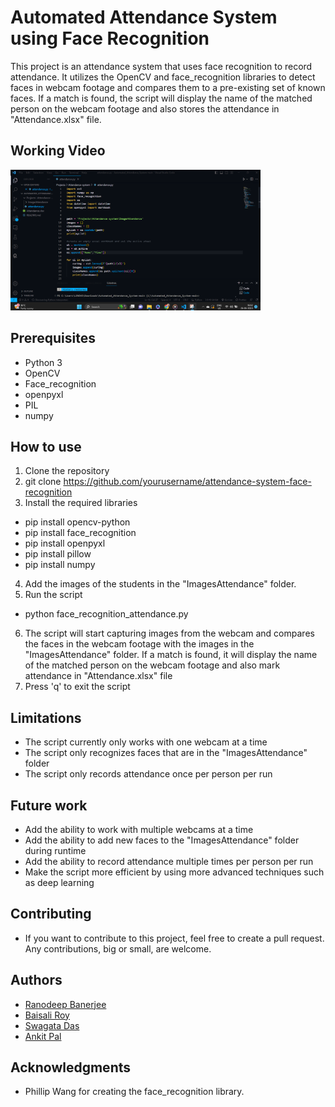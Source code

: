 # Automated Attendance System using Face Recognition
This project is an attendance system that uses face recognition to record attendance. It utilizes the OpenCV and face_recognition libraries to detect faces in webcam footage and compares them to a pre-existing set of known faces. If a match is found, the script will display the name of the matched person on the webcam footage and also stores the attendance in "Attendance.xlsx" file.

## Working Video
<a href="https://player.vimeo.com/video/830162805" target="_blank">
  <img src="/workingvideoss.png" alt="Video Screenshot" width="400px" height="225px">
  <div class="play-button"></div>
</a>



## Prerequisites
* Python 3
* OpenCV
* Face_recognition
* openpyxl
* PIL
* numpy

## How to use
1. Clone the repository
2. git clone https://github.com/yourusername/attendance-system-face-recognition
3. Install the required libraries
* pip install opencv-python
* pip install face_recognition
* pip install openpyxl
* pip install pillow
* pip install numpy
4. Add the images of the students in the "ImagesAttendance" folder.
5. Run the script
* python face_recognition_attendance.py
6. The script will start capturing images from the webcam and compares the faces in the webcam footage with the images in the "ImagesAttendance" folder. If a match is found, it will display the name of the matched person on the webcam footage and also mark attendance in "Attendance.xlsx" file
7. Press 'q' to exit the script

## Limitations
* The script currently only works with one webcam at a time
* The script only recognizes faces that are in the "ImagesAttendance" folder
* The script only records attendance once per person per run

## Future work
* Add the ability to work with multiple webcams at a time
* Add the ability to add new faces to the "ImagesAttendance" folder during runtime
* Add the ability to record attendance multiple times per person per run
* Make the script more efficient by using more advanced techniques such as deep learning

## Contributing
* If you want to contribute to this project, feel free to create a pull request. Any contributions, big or small, are welcome.

## Authors
* [Ranodeep Banerjee](https://github.com/ranodeepbanerjee)
* [Baisali Roy](https://github.com/baisali14)
* [Swagata Das](https://github.com/SwagataDas123)
* [Ankit Pal](https://github.com/AnkitPl778)

## Acknowledgments
* Phillip Wang for creating the face_recognition library.

